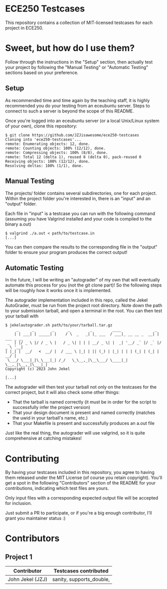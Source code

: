 # ECE250 Testcases

This repository contains a collection of MIT-licensed testcases for each project in ECE250.

# Sweet, but how do I use them?

Follow through the instructions in the "Setup" section, then actually test your project by following the "Manual Testing" or "Automatic Testing" sections based on your preference.

## Setup

As recommended time and time again by the teaching staff, it is highly recommended you do your testing from an eceubuntu server.
Steps to connect to such a server is beyond the scope of this README.

Once you're logged into an eceubuntu server (or a local Unix/Linux system of your own), clone this repository:

```
$ git clone https://github.com/JZJisawesome/ece250-testcases
Cloning into 'ece250-testcases'...
remote: Enumerating objects: 12, done.
remote: Counting objects: 100% (12/12), done.
remote: Compressing objects: 100% (8/8), done.
remote: Total 12 (delta 1), reused 8 (delta 0), pack-reused 0
Receiving objects: 100% (12/12), done.
Resolving deltas: 100% (1/1), done.
```

## Manual Testing

The projects/ folder contains several subdirectories, one for each project.
Within the project folder you're interested in, there is an "input" and an "output" folder.

Each file in "input" is a testcase you can run with the following command (assuming you have
Valgrind installed and your code is compiled to the binary a.out)

```
$ valgrind ./a.out < path/to/testcase.in
[...]
```

You can then compare the results to the corresponding file in the "output" folder to ensure your program produces the correct output!

## Automatic Testing

In the future, I will be writing an "autograder" of my own that will eventually automate this process for you (not the git clone part)!
So the following steps will be roughly how it works once it is implemented.

The autograder implementation included in this repo, called the Jekel AutoGrader, must be run from the project root directory.
Note down the path to your submission tarball, and open a terminal in the root. You can then test your tarball with

```
$ jekelautograder.sh path/to/your/tarball.tar.gz
     _      _        _      _         _         ____               _
    | | ___| | _____| |    / \  _   _| |_ ___  / ___|_ __ __ _  __| | ___ _ __
 _  | |/ _ \ |/ / _ \ |   / _ \| | | | __/ _ \| |  _| '__/ _` |/ _` |/ _ \ '__|
| |_| |  __/   <  __/ |  / ___ \ |_| | || (_) | |_| | | | (_| | (_| |  __/ |
 \___/ \___|_|\_\___|_| /_/   \_\__,_|\__\___/ \____|_|  \__,_|\__,_|\___|_|
Copyright (c) 2023 John Jekel

[...]
```

The autograder will then test your tarball not only on the testcases for the correct project, but it will also check some other things:

- That the tarball is named correctly (it must be in order for the script to successfully infer the project version)
- That your design document is present and named correctly (matches the uwid in your tarball's name, etc.)
- That your Makefile is present and successfully produces an a.out file

Just like the real thing, the autograder will use valgrind, so it is quite comprehensive at catching mistakes!

# Contributing

By having your testcases included in this repository, you agree to having them released under the MIT License (of course you retain copyright).
You'll get a spot in the following "Contributors" section of the README for your contributions, indicating which test files are yours.

Only input files with a corresponding expected output file will be accepted for inclusion.

Just submit a PR to participate, or if you're a big enough contributor, I'll grant you maintainer status :)

# Contributors

## Project 1

| Contributor | Testcases contributed |
|-------------|-------------------|
| John Jekel (JZJ) | sanity, supports_double, |
